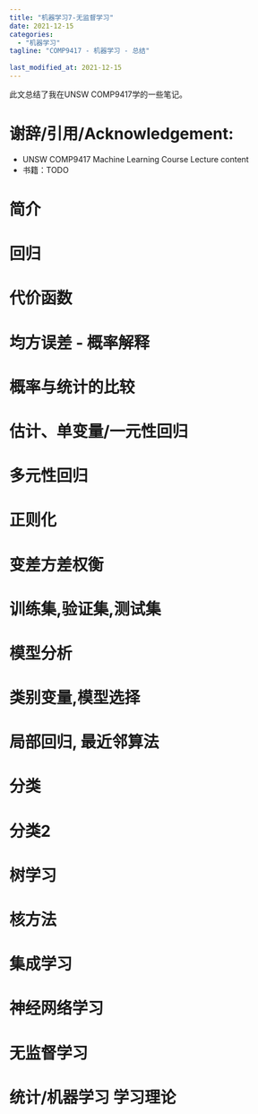 ```yaml
---
title: "机器学习7-无监督学习"
date: 2021-12-15
categories:
  - "机器学习"
tagline: "COMP9417 - 机器学习 - 总结"
 
last_modified_at: 2021-12-15
---
```

此文总结了我在UNSW COMP9417学的一些笔记。  
# 谢辞/引用/Acknowledgement:
- UNSW COMP9417 Machine Learning Course Lecture content
- 书籍：TODO

# 简介
# 回归
# 代价函数
# 均方误差 - 概率解释
# 概率与统计的比较
# 估计、单变量/一元性回归
# 多元性回归
# 正则化
# 变差方差权衡
# 训练集,验证集,测试集
# 模型分析
# 类别变量,模型选择
# 局部回归, 最近邻算法

# 分类

# 分类2

# 树学习	

# 核方法	

# 集成学习

# 神经网络学习

# 无监督学习

# 统计/机器学习 学习理论

# 

